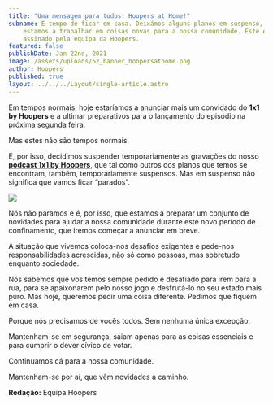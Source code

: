 ```yaml
---
title: "Uma mensagem para todos: Hoopers at Home!"
subname: É tempo de ficar em casa. Deixámos alguns planos em suspenso, mas já
    estamos a trabalhar em coisas novas para a nossa comunidade. Este é um artigo
    assinado pela equipa da Hoopers.
featured: false
publishDate: Jan 22nd, 2021
image: /assets/uploads/62_banner_hoopersathome.png
author: Hoopers
published: true
layout: ../../../Layout/single-article.astro
---
```


Em tempos normais, hoje estaríamos a anunciar mais um convidado do **1x1 by Hoopers** e a ultimar preparativos para o lançamento do episódio na próxima segunda feira.

Mas estes não são tempos normais.

E, por isso, decidimos suspender temporariamente as gravações do nosso **[podcast 1x1 by Hoopers](https://open.spotify.com/show/0hhUbVNzpsyUT7dIlFxL1a?si=AaKntsNFTcOLDAEZpktUXQ)**, que tal como outros dos planos que temos se encontram, também, temporariamente suspensos. Mas em suspenso não significa que vamos ficar “parados”.

![](/assets/uploads/athome.jpeg)

Nós não paramos e é, por isso, que estamos a preparar um conjunto de novidades para ajudar a nossa comunidade durante este novo período de confinamento, que iremos começar a anunciar em breve.

A situação que vivemos coloca-nos desafios exigentes e pede-nos responsabilidades acrescidas, não só como pessoas, mas sobretudo enquanto sociedade.

Nós sabemos que vos temos sempre pedido e desafiado para irem para a rua, para se apaixonarem pelo nosso jogo e desfrutá-lo no seu estado mais puro. Mas hoje, queremos pedir uma coisa diferente. Pedimos que fiquem em casa.

Porque nós precisamos de vocês todos. Sem nenhuma única excepção.

Mantenham-se em segurança, saiam apenas para as coisas essenciais e para cumprir o dever cívico de votar.

Continuamos cá para a nossa comunidade.

Mantenham-se por aí, que vêm novidades a caminho.

**Redação:** Equipa Hoopers
